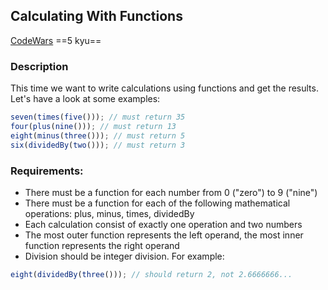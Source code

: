 ## Calculating With Functions

[CodeWars](https://www.codewars.com/kata/525f3eda17c7cd9f9e000b39) ==5 kyu==

### Description

This time we want to write calculations using functions and get the results. Let's have a look at some examples:

```js
seven(times(five())); // must return 35
four(plus(nine())); // must return 13
eight(minus(three())); // must return 5
six(dividedBy(two())); // must return 3
```

### Requirements:

- There must be a function for each number from 0 ("zero") to 9 ("nine")
- There must be a function for each of the following mathematical operations: plus, minus, times, dividedBy
- Each calculation consist of exactly one operation and two numbers
- The most outer function represents the left operand, the most inner function represents the right operand
- Division should be integer division. For example:

```js
eight(dividedBy(three())); // should return 2, not 2.6666666...
```
